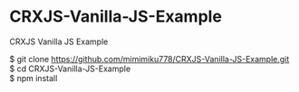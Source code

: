 # CRXJS-Vanilla-JS-Example
CRXJS Vanilla JS Example

$ git clone https://github.com/mimimiku778/CRXJS-Vanilla-JS-Example.git  
$ cd CRXJS-Vanilla-JS-Example  
$ npm install
